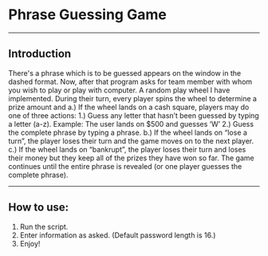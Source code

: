 # Phrase Guessing Game

***

## Introduction

There's a phrase which is to be guessed appears on the window in the dashed format. Now, after that program asks for team member with whom you wish to play or play with computer. A random play wheel I have implemented. During their turn, every player spins the wheel to determine a prize amount and
a.) If the wheel lands on a cash square, players may do one of three actions:
1.) Guess any letter that hasn’t been guessed by typing a letter (a-z). Example: The user lands on $500 and guesses ‘W’
2.) Guess the complete phrase by typing a phrase.
b.) If the wheel lands on “lose a turn”, the player loses their turn and the game moves on to the next player.
c.) If the wheel lands on “bankrupt”, the player loses their turn and loses their money but they keep all of the prizes they have won so far.
The game continues until the entire phrase is revealed (or one player guesses the complete phrase).

***

## How to use: 

1. Run the script.
1. Enter information as asked. (Default password length is 16.)
1. Enjoy!

